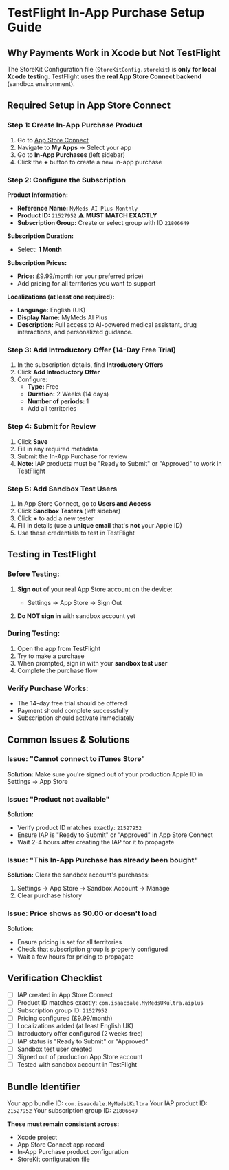 # TestFlight In-App Purchase Setup Guide

## Why Payments Work in Xcode but Not TestFlight

The StoreKit Configuration file (`StoreKitConfig.storekit`) is **only for local Xcode testing**. TestFlight uses the **real App Store Connect backend** (sandbox environment).

## Required Setup in App Store Connect

### Step 1: Create In-App Purchase Product

1. Go to [App Store Connect](https://appstoreconnect.apple.com)
2. Navigate to **My Apps** → Select your app
3. Go to **In-App Purchases** (left sidebar)
4. Click the **+** button to create a new in-app purchase

### Step 2: Configure the Subscription

**Product Information:**
- **Reference Name:** `MyMeds AI Plus Monthly`
- **Product ID:** `21527952` ⚠️ **MUST MATCH EXACTLY**
- **Subscription Group:** Create or select group with ID `21806649`

**Subscription Duration:**
- Select: **1 Month**

**Subscription Prices:**
- **Price:** £9.99/month (or your preferred price)
- Add pricing for all territories you want to support

**Localizations (at least one required):**
- **Language:** English (UK)
- **Display Name:** MyMeds AI Plus
- **Description:** Full access to AI-powered medical assistant, drug interactions, and personalized guidance.

### Step 3: Add Introductory Offer (14-Day Free Trial)

1. In the subscription details, find **Introductory Offers**
2. Click **Add Introductory Offer**
3. Configure:
   - **Type:** Free
   - **Duration:** 2 Weeks (14 days)
   - **Number of periods:** 1
   - Add all territories

### Step 4: Submit for Review

1. Click **Save**
2. Fill in any required metadata
3. Submit the In-App Purchase for review
4. **Note:** IAP products must be "Ready to Submit" or "Approved" to work in TestFlight

### Step 5: Add Sandbox Test Users

1. In App Store Connect, go to **Users and Access**
2. Click **Sandbox Testers** (left sidebar)
3. Click **+** to add a new tester
4. Fill in details (use a **unique email** that's **not** your Apple ID)
5. Use these credentials to test in TestFlight

## Testing in TestFlight

### Before Testing:
1. **Sign out** of your real App Store account on the device:
   - Settings → App Store → Sign Out
   
2. **Do NOT sign in** with sandbox account yet

### During Testing:
1. Open the app from TestFlight
2. Try to make a purchase
3. When prompted, sign in with your **sandbox test user**
4. Complete the purchase flow

### Verify Purchase Works:
- The 14-day free trial should be offered
- Payment should complete successfully
- Subscription should activate immediately

## Common Issues & Solutions

### Issue: "Cannot connect to iTunes Store"
**Solution:** Make sure you're signed out of your production Apple ID in Settings → App Store

### Issue: "Product not available"
**Solution:** 
- Verify product ID matches exactly: `21527952`
- Ensure IAP is "Ready to Submit" or "Approved" in App Store Connect
- Wait 2-4 hours after creating the IAP for it to propagate

### Issue: "This In-App Purchase has already been bought"
**Solution:** Clear the sandbox account's purchases:
1. Settings → App Store → Sandbox Account → Manage
2. Clear purchase history

### Issue: Price shows as $0.00 or doesn't load
**Solution:**
- Ensure pricing is set for all territories
- Check that subscription group is properly configured
- Wait a few hours for pricing to propagate

## Verification Checklist

- [ ] IAP created in App Store Connect
- [ ] Product ID matches exactly: `com.isaacdale.MyMedsUKultra.aiplus`
- [ ] Subscription group ID: `21527952`
- [ ] Pricing configured (£9.99/month)
- [ ] Localizations added (at least English UK)
- [ ] Introductory offer configured (2 weeks free)
- [ ] IAP status is "Ready to Submit" or "Approved"
- [ ] Sandbox test user created
- [ ] Signed out of production App Store account
- [ ] Tested with sandbox account in TestFlight

## Bundle Identifier

Your app bundle ID: `com.isaacdale.MyMedsUKultra`
Your IAP product ID: `21527952`
Your subscription group ID: `21806649`

**These must remain consistent across:**
- Xcode project
- App Store Connect app record  
- In-App Purchase product configuration
- StoreKit configuration file

